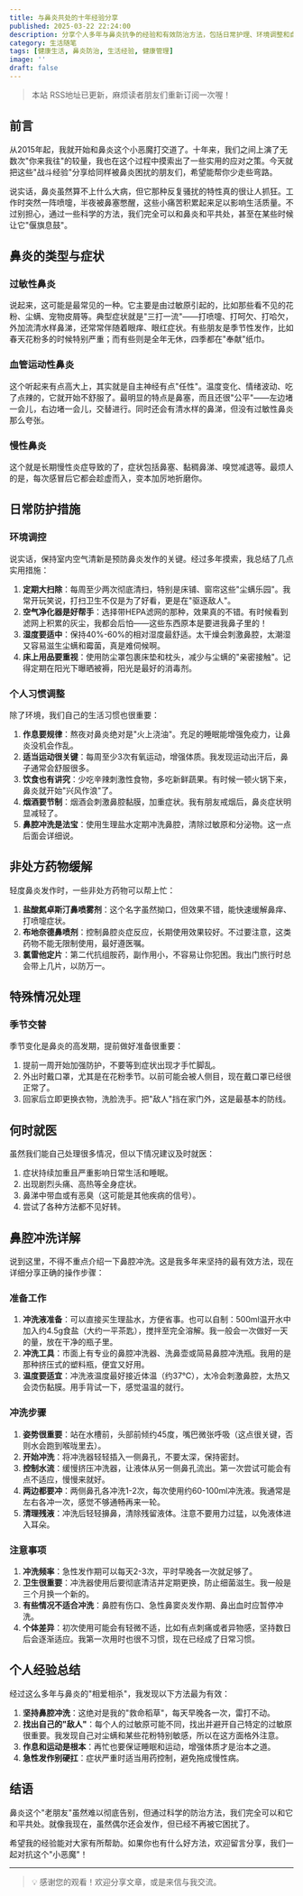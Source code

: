 ```yaml
---
title: 与鼻炎共处的十年经验分享
published: 2025-03-22 22:24:00
description: 分享个人多年与鼻炎抗争的经验和有效防治方法，包括日常护理、环境调整和自我管理等多方面建议。
category: 生活随笔
tags: [健康生活, 鼻炎防治, 生活经验, 健康管理]
image: ''
draft: false
---
```


> 本站 RSS地址已更新，麻烦读者朋友们重新订阅一次喔！

## 前言

从2015年起，我就开始和鼻炎这个小恶魔打交道了。十年来，我们之间上演了无数次"你来我往"的较量，我也在这个过程中摸索出了一些实用的应对之策。今天就把这些"战斗经验"分享给同样被鼻炎困扰的朋友们，希望能帮你少走些弯路。

说实话，鼻炎虽然算不上什么大病，但它那种反复骚扰的特性真的很让人抓狂。工作时突然一阵喷嚏，半夜被鼻塞憋醒，这些小痛苦积累起来足以影响生活质量。不过别担心，通过一些科学的方法，我们完全可以和鼻炎和平共处，甚至在某些时候让它"偃旗息鼓"。

## 鼻炎的类型与症状

### 过敏性鼻炎

说起来，这可能是最常见的一种。它主要是由过敏原引起的，比如那些看不见的花粉、尘螨、宠物皮屑等。典型症状就是"三打一流"——打喷嚏、打呵欠、打哈欠，外加流清水样鼻涕，还常常伴随着眼痒、眼红症状。有些朋友是季节性发作，比如春天花粉多的时候特别严重；而有些则是全年无休，四季都在"奉献"纸巾。

### 血管运动性鼻炎

这个听起来有点高大上，其实就是自主神经有点"任性"。温度变化、情绪波动、吃了点辣的，它就开始不舒服了。最明显的特点是鼻塞，而且还很"公平"——左边堵一会儿，右边堵一会儿，交替进行。同时还会有清水样的鼻涕，但没有过敏性鼻炎那么夸张。

### 慢性鼻炎

这个就是长期慢性炎症导致的了，症状包括鼻塞、黏稠鼻涕、嗅觉减退等。最烦人的是，每次感冒后它都会趁虚而入，变本加厉地折磨你。

## 日常防护措施

### 环境调控

说实话，保持室内空气清新是预防鼻炎发作的关键。经过多年摸索，我总结了几点实用措施：

1. **定期大扫除**：每周至少两次彻底清扫，特别是床铺、窗帘这些"尘螨乐园"。我常开玩笑说，打扫卫生不仅是为了好看，更是在"驱逐敌人"。
2. **空气净化器是好帮手**：选择带HEPA滤网的那种，效果真的不错。有时候看到滤网上积累的灰尘，我都会后怕——这些东西原本是要进我鼻子里的！
3. **湿度要适中**：保持40%-60%的相对湿度最舒适。太干燥会刺激鼻腔，太潮湿又容易滋生尘螨和霉菌，真是难伺候啊。
4. **床上用品要重视**：使用防尘罩包裹床垫和枕头，减少与尘螨的"亲密接触"。记得定期在阳光下曝晒被褥，阳光是最好的消毒剂。

### 个人习惯调整

除了环境，我们自己的生活习惯也很重要：

1. **作息要规律**：熬夜对鼻炎绝对是"火上浇油"。充足的睡眠能增强免疫力，让鼻炎没机会作乱。
2. **适当运动很关键**：每周至少3次有氧运动，增强体质。我发现运动出汗后，鼻子通常会舒服很多。
3. **饮食也有讲究**：少吃辛辣刺激性食物，多吃新鲜蔬果。有时候一顿火锅下来，鼻炎就开始"兴风作浪"了。
4. **烟酒要节制**：烟酒会刺激鼻腔黏膜，加重症状。我有朋友戒烟后，鼻炎症状明显减轻了。
5. **鼻腔冲洗是法宝**：使用生理盐水定期冲洗鼻腔，清除过敏原和分泌物。这一点后面会详细说。

## 非处方药物缓解

轻度鼻炎发作时，一些非处方药物可以帮上忙：

1. **盐酸氮卓斯汀鼻喷雾剂**：这个名字虽然拗口，但效果不错，能快速缓解鼻痒、打喷嚏症状。
2. **布地奈德鼻喷剂**：控制鼻腔炎症反应，长期使用效果较好。不过要注意，这类药物不能无限制使用，最好遵医嘱。
3. **氯雷他定片**：第二代抗组胺药，副作用小，不容易让你犯困。我出门旅行时总会带上几片，以防万一。

## 特殊情况处理

### 季节交替

季节变化是鼻炎的高发期，提前做好准备很重要：

1. 提前一周开始加强防护，不要等到症状出现才手忙脚乱。
2. 外出时戴口罩，尤其是在花粉季节。以前可能会被人侧目，现在戴口罩已经很正常了。
3. 回家后立即更换衣物，洗脸洗手。把"敌人"挡在家门外，这是最基本的防线。

## 何时就医

虽然我们能自己处理很多情况，但以下情况建议及时就医：

1. 症状持续加重且严重影响日常生活和睡眠。
2. 出现剧烈头痛、高热等全身症状。
3. 鼻涕中带血或有恶臭（这可能是其他疾病的信号）。
4. 尝试了各种方法都不见好转。

## 鼻腔冲洗详解

说到这里，不得不重点介绍一下鼻腔冲洗。这是我多年来坚持的最有效方法，现在详细分享正确的操作步骤：

### 准备工作

1. **冲洗液准备**：可以直接买生理盐水，方便省事。也可以自制：500ml温开水中加入约4.5g食盐（大约一平茶匙），搅拌至完全溶解。我一般会一次做好一天的量，放在干净的瓶子里。
2. **冲洗工具**：市面上有专业的鼻腔冲洗器、洗鼻壶或简易鼻腔冲洗瓶。我用的是那种挤压式的塑料瓶，便宜又好用。
3. **温度要适宜**：冲洗液温度最好接近体温（约37℃），太冷会刺激鼻腔，太热又会烫伤黏膜。用手背试一下，感觉温温的就行。

### 冲洗步骤

1. **姿势很重要**：站在水槽前，头部前倾约45度，嘴巴微张呼吸（这点很关键，否则水会跑到喉咙里去）。
2. **开始冲洗**：将冲洗器轻轻插入一侧鼻孔，不要太深，保持密封。
3. **控制水流**：缓慢挤压冲洗器，让液体从另一侧鼻孔流出。第一次尝试可能会有点不适应，慢慢来就好。
4. **两边都要冲**：两侧鼻孔各冲洗1-2次，每次使用约60-100ml冲洗液。我通常是左右各冲一次，感觉不够通畅再来一轮。
5. **清理残液**：冲洗后轻轻擤鼻，清除残留液体。注意不要用力过猛，以免液体进入耳朵。

### 注意事项

1. **冲洗频率**：急性发作期可以每天2-3次，平时早晚各一次就足够了。
2. **卫生很重要**：冲洗器使用后要彻底清洁并定期更换，防止细菌滋生。我一般是三个月换一个新的。
3. **有些情况不适合冲洗**：鼻腔有伤口、急性鼻窦炎发作期、鼻出血时应暂停冲洗。
4. **个体差异**：初次使用可能会有轻微不适，比如有点刺痛或者异物感，坚持数日后会逐渐适应。我第一次用时也很不习惯，现在已经成了日常习惯。

## 个人经验总结

经过这么多年与鼻炎的"相爱相杀"，我发现以下方法最为有效：

1. **坚持鼻腔冲洗**：这绝对是我的"救命稻草"，每天早晚各一次，雷打不动。
2. **找出自己的"敌人"**：每个人的过敏原可能不同，找出并避开自己特定的过敏原很重要。我发现自己对尘螨和某些花粉特别敏感，所以在这方面格外注意。
3. **作息和运动是根本**：再忙也要保证睡眠和运动，增强体质才是治本之道。
4. **急性发作别硬扛**：症状严重时适当用药控制，避免拖成慢性病。

## 结语

鼻炎这个"老朋友"虽然难以彻底告别，但通过科学的防治方法，我们完全可以和它和平共处。就像我现在，虽然偶尔还会发作，但已经不再被它困扰了。

希望我的经验能对大家有所帮助。如果你也有什么好方法，欢迎留言分享，我们一起对抗这个"小恶魔"！

---

> 💡 感谢您的观看！欢迎分享文章，或是来信与我交流。
